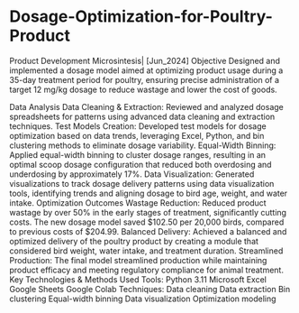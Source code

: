 # Dosage-Optimization-for-Poultry-Product
Product Development
Microsintesis| [Jun_2024]
Objective
Designed and implemented a dosage model aimed at optimizing product usage during a 35-day treatment period for poultry, ensuring precise administration of a target 12 mg/kg dosage to reduce wastage and lower the cost of goods.

Data Analysis
Data Cleaning & Extraction: Reviewed and analyzed dosage spreadsheets for patterns using advanced data cleaning and extraction techniques.
Test Models Creation: Developed test models for dosage optimization based on data trends, leveraging Excel, Python, and bin clustering methods to eliminate dosage variability.
Equal-Width Binning: Applied equal-width binning to cluster dosage ranges, resulting in an optimal scoop dosage configuration that reduced both overdosing and underdosing by approximately 17%.
Data Visualization: Generated visualizations to track dosage delivery patterns using data visualization tools, identifying trends and aligning dosage to bird age, weight, and water intake.
Optimization Outcomes
Wastage Reduction: Reduced product wastage by over 50% in the early stages of treatment, significantly cutting costs. The new dosage model saved $102.50 per 20,000 birds, compared to previous costs of $204.99.
Balanced Delivery: Achieved a balanced and optimized delivery of the poultry product by creating a module that considered bird weight, water intake, and treatment duration.
Streamlined Production: The final model streamlined production while maintaining product efficacy and meeting regulatory compliance for animal treatment.
Key Technologies & Methods Used
Tools:
Python 3.11
Microsoft Excel
Google Sheets
Google Colab
Techniques:
Data cleaning
Data extraction
Bin clustering
Equal-width binning
Data visualization
Optimization modeling
